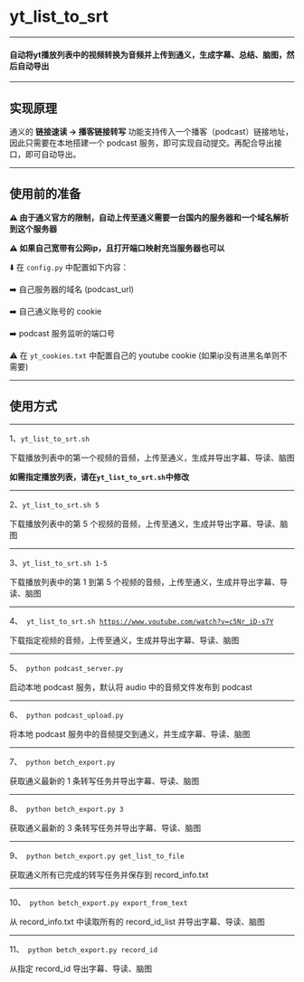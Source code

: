 # yt_list_to_srt

<hr>

#### 自动将yt播放列表中的视频转换为音频并上传到通义，生成字幕、总结、脑图，然后自动导出

<hr>

## 实现原理

通义的 <b>链接速读 -> 播客链接转写</b> 功能支持传入一个播客（podcast）链接地址，因此只需要在本地搭建一个 podcast 服务，即可实现自动提交。再配合导出接口，即可自动导出。

<hr>

## 使用前的准备

<b>⚠️ 由于通义官方的限制，自动上传至通义需要一台国内的服务器和一个域名解析到这个服务器</b>

<b>⚠️ 如果自己宽带有公网ip，且打开端口映射充当服务器也可以</b>

⬇️ 在 <code>config.py</code> 中配置如下内容：

➡️ 自己服务器的域名 (podcast_url)

➡️ 自己通义账号的 cookie

➡️ podcast 服务监听的端口号

⚠️ 在 <code>yt_cookies.txt</code> 中配置自己的 youtube cookie (如果ip没有进黑名单则不需要)

<hr>

## 使用方式

<hr>

1、<code>yt_list_to_srt.sh</code>

下载播放列表中的第一个视频的音频，上传至通义，生成并导出字幕、导读、脑图

<b>如需指定播放列表，请在<code>yt_list_to_srt.sh</code>中修改</b>

<hr>

2、<code>yt_list_to_srt.sh 5</code>

下载播放列表中的第 5 个视频的音频，上传至通义，生成并导出字幕、导读、脑图

<hr>

3、<code>yt_list_to_srt.sh 1-5</code>

下载播放列表中的第 1 到第 5 个视频的音频，上传至通义，生成并导出字幕、导读、脑图

<hr>

4、<code>
yt_list_to_srt.sh https://www.youtube.com/watch?v=c5Nr_iD-s7Y
</code>

下载指定视频的音频，上传至通义，生成并导出字幕、导读、脑图

<hr>

5、<code>
python podcast_server.py
</code>

启动本地 podcast 服务，默认将 audio 中的音频文件发布到 podcast

<hr>

6、<code>
python podcast_upload.py
</code>

将本地 podcast 服务中的音频提交到通义，并生成字幕、导读、脑图

<hr>

7、<code>
python betch_export.py
</code>

获取通义最新的 1 条转写任务并导出字幕、导读、脑图

<hr>

8、<code>
python betch_export.py 3
</code>

获取通义最新的 3 条转写任务并导出字幕、导读、脑图

<hr>

9、<code>
python betch_export.py get_list_to_file
</code>

获取通义所有已完成的转写任务并保存到 record_info.txt

<hr>

10、<code>
python betch_export.py export_from_text
</code>

从 record_info.txt 中读取所有的 record_id_list 并导出字幕、导读、脑图

<hr>

11、<code>
python betch_export.py record_id
</code>

从指定 record_id 导出字幕、导读、脑图

